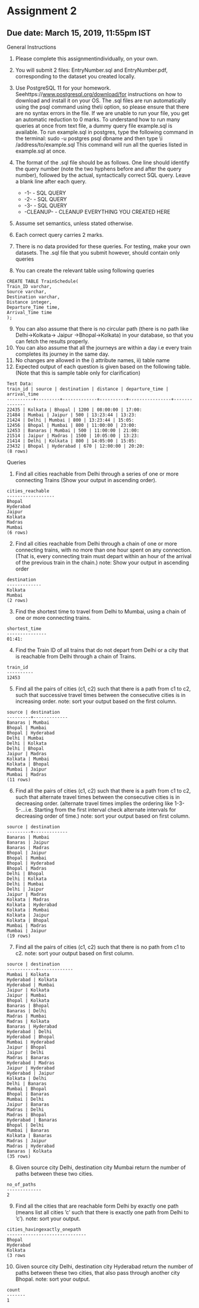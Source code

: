 # Assignment 2

## Due date: March 15, 2019, 11:55pm IST

General Instructions

1. Please complete this assignmentindividually, on your own.
2. You will submit 2 files: EntryNumber.sql and EntryNumber.pdf, corresponding to the dataset you
    created locally.
3. Use PostgreSQL 11 for your homework. Seehttps://www.postgresql.org/download/for instructions
    on how to download and install it on your OS. The .sql files are run automatically using the psql
    command using the\i option, so please ensure that there are no syntax errors in the file. If we are
    unable to run your file, you get an automatic reduction to 0 marks.
    To understand how to run many queries at once from text file, a dummy query file example.sql is
    available. To run example.sql in postgres, type the following command in the terminal:
    sudo -u postgres psql dbname
    and then type
    \i /address/to/example.sql
    This command will run all the queries listed in example.sql at once.
4. The format of the .sql file should be as follows. One line should identify the query number (note the
    two hyphens before and after the query number), followed by the actual, syntactically correct SQL
    query. Leave a blank line after each query.
    - -1- -
    SQL QUERY
    - -2- -
    SQL QUERY
    - -3- -
    SQL QUERY
    - -CLEANUP- -
    CLEANUP EVERYTHING YOU CREATED HERE
5. Assume set semantics, unless stated otherwise.
6. Each correct query carries 2 marks.
7. There is no data provided for these queries. For testing, make your own datasets. The .sql file that
    you submit however, should contain only queries


8. You can create the relevant table using following queries

```
CREATE TABLE TrainSchedule(
Train_ID varchar,
Source varchar,
Destination varchar,
Distance integer,
Departure_Time time,
Arrival_Time time
);
```
9. You can also assume that there is no circular path (there is no path like Delhi→Kolkata→ Jaipur
    →Bhopal→Kolkata) in your database, so that you can fetch the results properly.
10. You can also assume that all the journeys are within a day i.e every train completes its journey in the
same day.
11. No changes are allowed in the i) attribute names, ii) table name
12. Expected output of each question is given based on the following table. (Note that this is sample table
only for clarification)

```
Test Data:
train_id | source | destination | distance | departure_time | arrival_time
----------+---------+-------------+----------+----------------+--------------
22435 | Kolkata | Bhopal | 1200 | 08:00:00 | 17:00:
21484 | Mumbai | Jaipur | 500 | 13:23:44 | 13:23:
21424 | Delhi | Mumbai | 800 | 13:23:44 | 15:05:
12456 | Bhopal | Mumbai | 800 | 11:00:00 | 23:00:
12453 | Banaras | Mumbai | 500 | 11:00:00 | 21:00:
21514 | Jaipur | Madras | 1500 | 10:05:00 | 13:23:
21414 | Delhi | Kolkata | 800 | 14:05:00 | 15:05:
23432 | Bhopal | Hyderabad | 670 | 12:00:00 | 20:20:
(8 rows)
```
Queries

1. Find all cities reachable from Delhi through a series of one or more connecting Trains (Show your
    output in ascending order).

```
cities_reachable
------------------
Bhopal
Hyderabad
Jaipur
Kolkata
Madras
Mumbai
(6 rows)
```
2. Find all cities reachable from Delhi through a chain of one or more connecting trains, with no more
    than one hour spent on any connection. (That is, every connecting train must depart within an hour
    of the arrival of the previous train in the chain.) note: Show your output in ascending order

```
destination
-------------
Kolkata
Mumbai
(2 rows)
```

3. Find the shortest time to travel from Delhi to Mumbai, using a chain of one or more connecting trains.

```
shortest_time
---------------
01:41:
```
4. Find the Train ID of all trains that do not depart from Delhi or a city that is reachable from Delhi
    through a chain of Trains.

```
train_id
----------
12453
```
5. Find all the pairs of cities (c1, c2) such that there is a path from c1 to c2, such that successive travel
    times between the consecutive cities is in increasing order. note: sort your output based on the first
    column.

```
source | destination
---------+-------------
Banaras | Mumbai
Bhopal | Mumbai
Bhopal | Hyderabad
Delhi | Mumbai
Delhi | Kolkata
Delhi | Bhopal
Jaipur | Madras
Kolkata | Mumbai
Kolkata | Bhopal
Mumbai | Jaipur
Mumbai | Madras
(11 rows)
```
6. Find all the pairs of cities (c1, c2) such that there is a path from c1 to c2, such that alternate travel
    times between the consecutive cities is in decreasing order. (alternate travel times implies the ordering
    like 1-3-5-...i.e. Starting from the first interval check alternate intervals for decreasing order of time.)
    note: sort your output based on first column.

```
source | destination
---------+-------------
Banaras | Mumbai
Banaras | Jaipur
Banaras | Madras
Bhopal | Jaipur
Bhopal | Mumbai
Bhopal | Hyderabad
Bhopal | Madras
Delhi | Bhopal
Delhi | Kolkata
Delhi | Mumbai
Delhi | Jaipur
Jaipur | Madras
Kolkata | Madras
Kolkata | Hyderabad
Kolkata | Mumbai
Kolkata | Jaipur
Kolkata | Bhopal
Mumbai | Madras
Mumbai | Jaipur
(19 rows)
```

7. Find all the pairs of cities (c1, c2) such that there is no path from c1 to c2.
    note: sort your output based on first column.

```
source | destination
-----------+-------------
Mumbai | Kolkata
Hyderabad | Kolkata
Hyderabad | Mumbai
Jaipur | Kolkata
Jaipur | Mumbai
Bhopal | Kolkata
Banaras | Bhopal
Banaras | Delhi
Madras | Mumbai
Madras | Kolkata
Banaras | Hyderabad
Hyderabad | Delhi
Hyderabad | Bhopal
Mumbai | Hyderabad
Jaipur | Bhopal
Jaipur | Delhi
Madras | Banaras
Hyderabad | Madras
Jaipur | Hyderabad
Hyderabad | Jaipur
Kolkata | Delhi
Delhi | Banaras
Mumbai | Bhopal
Bhopal | Banaras
Mumbai | Delhi
Jaipur | Banaras
Madras | Delhi
Madras | Bhopal
Hyderabad | Banaras
Bhopal | Delhi
Mumbai | Banaras
Kolkata | Banaras
Madras | Jaipur
Madras | Hyderabad
Banaras | Kolkata
(35 rows)
```
8. Given source city Delhi, destination city Mumbai return the number of paths between these two cities.

```
no_of_paths
-------------
2
```
9. Find all the cities that are reachable form Delhi by exactly one path (means list all cities ’c’ such that
    there is exactly one path from Delhi to ’c’).
    note: sort your output.

```
cities_havingexactly_onepath
------------------------------
Bhopal
Hyderabad
Kolkata
(3 rows
```

10. Given source city Delhi, destination city Hyderabad return the number of paths between these two
    cities, that also pass through another city Bhopal.
    note: sort your output.

```
count
-------
1
```

